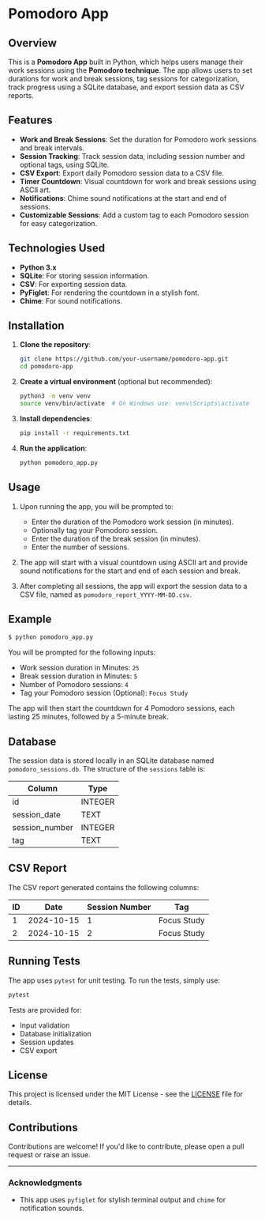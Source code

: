 
# Pomodoro App

## Overview

This is a **Pomodoro App** built in Python, which helps users manage their work sessions using the **Pomodoro technique**. The app allows users to set durations for work and break sessions, tag sessions for categorization, track progress using a SQLite database, and export session data as CSV reports.

## Features

- **Work and Break Sessions**: Set the duration for Pomodoro work sessions and break intervals.
- **Session Tracking**: Track session data, including session number and optional tags, using SQLite.
- **CSV Export**: Export daily Pomodoro session data to a CSV file.
- **Timer Countdown**: Visual countdown for work and break sessions using ASCII art.
- **Notifications**: Chime sound notifications at the start and end of sessions.
- **Customizable Sessions**: Add a custom tag to each Pomodoro session for easy categorization.

## Technologies Used

- **Python 3.x**
- **SQLite**: For storing session information.
- **CSV**: For exporting session data.
- **PyFiglet**: For rendering the countdown in a stylish font.
- **Chime**: For sound notifications.

## Installation

1. **Clone the repository**:

   ```bash
   git clone https://github.com/your-username/pomodoro-app.git
   cd pomodoro-app
   ```

2. **Create a virtual environment** (optional but recommended):

   ```bash
   python3 -m venv venv
   source venv/bin/activate  # On Windows use: venv\Scripts\activate
   ```

3. **Install dependencies**:

   ```bash
   pip install -r requirements.txt
   ```

4. **Run the application**:

   ```bash
   python pomodoro_app.py
   ```

## Usage

1. Upon running the app, you will be prompted to:
   - Enter the duration of the Pomodoro work session (in minutes).
   - Optionally tag your Pomodoro session.
   - Enter the duration of the break session (in minutes).
   - Enter the number of sessions.

2. The app will start with a visual countdown using ASCII art and provide sound notifications for the start and end of each session and break.

3. After completing all sessions, the app will export the session data to a CSV file, named as `pomodoro_report_YYYY-MM-DD.csv`.

## Example

```bash
$ python pomodoro_app.py
```

You will be prompted for the following inputs:

- Work session duration in Minutes: `25`
- Break session duration in Minutes: `5`
- Number of Pomodoro sessions: `4`
- Tag your Pomodoro session (Optional): `Focus Study`

The app will then start the countdown for 4 Pomodoro sessions, each lasting 25 minutes, followed by a 5-minute break.

## Database

The session data is stored locally in an SQLite database named `pomodoro_sessions.db`. The structure of the `sessions` table is:

| Column         | Type    |
|----------------|---------|
| id             | INTEGER |
| session_date   | TEXT    |
| session_number | INTEGER |
| tag            | TEXT    |

## CSV Report

The CSV report generated contains the following columns:

| ID   | Date       | Session Number | Tag          |
|------|------------|----------------|--------------|
| 1    | 2024-10-15 | 1              | Focus Study  |
| 2    | 2024-10-15 | 2              | Focus Study  |

## Running Tests

The app uses `pytest` for unit testing. To run the tests, simply use:

```bash
pytest
```

Tests are provided for:

- Input validation
- Database initialization
- Session updates
- CSV export

## License

This project is licensed under the MIT License - see the [LICENSE](LICENSE) file for details.

## Contributions

Contributions are welcome! If you'd like to contribute, please open a pull request or raise an issue.

---

### Acknowledgments

- This app uses `pyfiglet` for stylish terminal output and `chime` for notification sounds.
